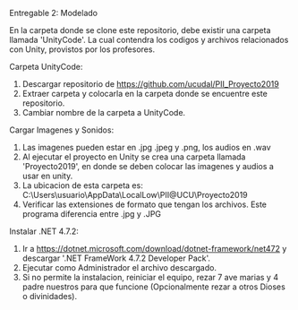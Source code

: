 Entregable 2: Modelado

En la carpeta donde se clone este repositorio, debe existir una carpeta llamada 'UnityCode'. La cual contendra los codigos y archivos relacionados con Unity, provistos por los profesores.

Carpeta UnityCode:
1) Descargar repositorio de https://github.com/ucudal/PII_Proyecto2019
2) Extraer carpeta y colocarla en la carpeta donde se encuentre este repositorio.
3) Cambiar nombre de la carpeta a UnityCode.

Cargar Imagenes y Sonidos:
1) Las imagenes pueden estar en .jpg .jpeg y .png, los audios en .wav
2) Al ejecutar el proyecto en Unity se crea una carpeta llamada 'Proyecto2019', en donde se deben colocar las imagenes y audios a usar en unity.
3) La ubicacion de esta carpeta es: C:\Users\usuario\AppData\LocalLow\PII@UCU\Proyecto2019
4) Verificar las extensiones de formato que tengan los archivos. Este programa diferencia entre .jpg y .JPG

Instalar .NET 4.7.2:

1) Ir a https://dotnet.microsoft.com/download/dotnet-framework/net472 y descargar '.NET FrameWork 4.7.2 Developer Pack'.
2) Ejecutar como Administrador el archivo descargado.
3) Si no permite la instalacion, reiniciar el equipo, rezar 7 ave marias y 4 padre nuestros para que funcione (Opcionalmente rezar a otros Dioses o divinidades).
